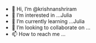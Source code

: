 - 👋 Hi, I’m @krishnanshriram
- 👀 I’m interested in ...Julia
- 🌱 I’m currently learning ...Julia
- 💞️ I’m looking to collaborate on ...
- 📫 How to reach me ...

<!---
krishnanshriram/krishnanshriram is a ✨ special ✨ repository because its `README.md` (this file) appears on your GitHub profile.
You can click the Preview link to take a look at your changes.
--->
